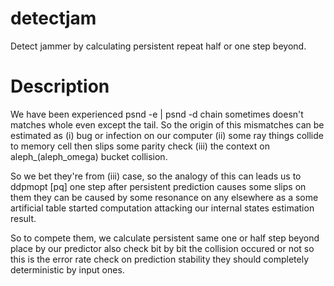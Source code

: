 # detectjam
Detect jammer by calculating persistent repeat half or one step beyond.

# Description
We have been experienced psnd -e | psnd -d chain sometimes doesn't matches whole even except the tail.
So the origin of this mismatches can be estimated as (i) bug or infection on our computer
(ii) some ray things collide to memory cell then slips some parity check
(iii) the context on aleph_(aleph_omega) bucket collision.

So we bet they're from (iii) case, so the analogy of this can leads us to ddpmopt \[pq\] one step
after persistent prediction causes some slips on them they can be caused by some resonance on
any elsewhere as a some artificial table started computation attacking our internal states
estimation result.

So to compete them, we calculate persistent same one or half step beyond place by our predictor
also check bit by bit the collision occured or not so this is the error rate check on prediction
stability they should completely deterministic by input ones.
